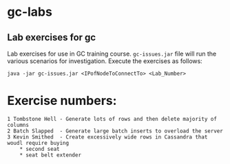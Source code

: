 # gc-labs
## Lab exercises for gc

Lab exercises for use in GC training course. `gc-issues.jar` file will run
the various scenarios for investigation. Execute the exercises as follows:

```
java -jar gc-issues.jar <IPofNodeToConnectTo> <Lab_Number>
```

# Exercise numbers:

	1 Tombstone Hell - Generate lots of rows and then delete majority of columns
	2 Batch Slapped  - Generate large batch inserts to overload the server
	3 Kevin Smithed  - Create excessively wide rows in Cassandra that woudl require buying 
		* second seat 
		* seat belt extender

